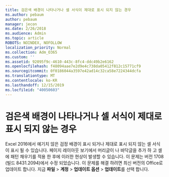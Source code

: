 ```yaml
---
title: 검은색 배경이 나타나거나 셀 서식이 제대로 표시 되지 않는 경우
ms.author: pebaum
author: pebaum
manager: jecon
ms.date: 2/26/2018
ms.audience: Admin
ms.topic: article
ROBOTS: NOINDEX, NOFOLLOW
localization_priority: Normal
ms.collection: Adm_O365
ms.custom: ''
ms.assetid: 92095f9c-4610-443c-8fc4-ddc49b2e6162
ms.openlocfilehash: f48094aae7e2d9e4c738da05412f812c15771cf9
ms.sourcegitcommit: 0f0186044a3597e42ad14c32ca58e7224344dcfa
ms.translationtype: MT
ms.contentlocale: ko-KR
ms.lasthandoff: 12/15/2019
ms.locfileid: "40050603"
---
```

# <a name="a-black-background-appears-or-cell-formatting-doesnt-look-right"></a>검은색 배경이 나타나거나 셀 서식이 제대로 표시 되지 않는 경우

Excel 2016에서 예기치 않은 검정 배경이 표시 되거나 제대로 표시 되지 않는 셀 서식이 표시 될 수 있습니다. 페이지 레이아웃 보기에서 머리글이 나 바닥글을 추가 하 고 셀에 패턴 채우기를 적용 한 후에 이러한 현상이 발생할 수 있습니다. 이 문제는 버전 1708 (빌드 8431.2094)에서 수정 되었습니다. 이 문제를 해결 하려면 최신 버전의 Office로 업데이트 합니다. 지금 **파일** \> **계정** \> **업데이트 옵션** \> **업데이트**를 선택 합니다.
  

